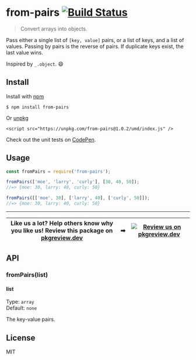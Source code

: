 # from-pairs [![Build Status](https://travis-ci.com/jonkemp/from-pairs.svg?branch=master)](https://travis-ci.com/jonkemp/from-pairs)

> Convert arrays into objects.

Pass either a single list of `[key, value]` pairs, or a list of keys, and a list of values. Passing by pairs is the reverse of pairs. If duplicate keys exist, the last value wins. 

Inspired by `_.object`. 😄


## Install

Install with [npm](https://npmjs.org/package/from-pairs)

```
$ npm install from-pairs
```

Or [unpkg](https://unpkg.com/from-pairs/)

```
<script src="https://unpkg.com/from-pairs@1.0.2/umd/index.js" />
```

Check out the unit tests on [CodePen](https://codepen.io/jonkemp/full/LYVBdrJ).

## Usage

```js
const fromPairs = require('from-pairs');

fromPairs(['moe', 'larry', 'curly'], [30, 40, 50]);
//=> {moe: 30, larry: 40, curly: 50}

fromPairs([['moe', 30], ['larry', 40], ['curly', 50]]);
//=> {moe: 30, larry: 40, curly: 50}
```

---
| **Like us a lot?** Help others know why you like us! **Review this package on [pkgreview.dev](https://pkgreview.dev/npm/from-pairs)** | ➡   | [![Review us on pkgreview.dev](https://i.ibb.co/McjVMfb/pkgreview-dev.jpg)](https://pkgreview.dev/npm/from-pairs) |
| ----------------------------------------------------------------------------------------------------------------------------------------- | --- | --------------------------------------------------------------------------------------------------------------------- |

## API

### fromPairs(list)

#### list

Type: `array`  
Default: `none`

The key-value pairs.

## License

MIT
